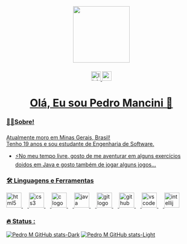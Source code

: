 <div align="center">
  <img height="150" src="https://media3.giphy.com/media/v1.Y2lkPTc5MGI3NjExMjl3bjN5ZDJ3OWJqYjVlY215N2Z3ZDhpMXJ4MnR1NTZvbTIwem1leCZlcD12MV9pbnRlcm5hbF9naWZfYnlfaWQmY3Q9Zw/rvjRyn3dLSj8dqhKuv/giphy.gif"  />
</div>

###

<div align="center">
  <a href="https://www.linkedin.com/in/pedromancini19"><img src="https://img.shields.io/badge/linkedin-%230077B5.svg?style=for-the-badge&logo=linkedin&logoColor=white" height="25" alt="linkedin logo"  />
  <a href="https://mail.google.com/mail/?view=cm&to=pedromancinitrab@gmail.com"><img src="https://img.shields.io/badge/Gmail-D14836?style=for-the-badge&logo=gmail&logoColor=white" height="25">
</div>

###


###

<h1 align="center">Olá, Eu sou Pedro Mancini 👋</h1>

###

<h3 align="left">👩‍💻Sobre!</h3>

###
<p align="left">Atualmente moro em Minas Gerais, Brasil!<br>
Tenho 19 anos e sou estudante de Engenharia de Software.<br>
 
- ⚡No meu tempo livre, gosto de me aventurar em alguns exercícios doidos em Java e gosto também de jogar alguns jogos...</p>

###

<h3 align="left">🛠 Linguagens e Ferramentas</h3>

<div align="left">
  <img src="https://cdn.jsdelivr.net/gh/devicons/devicon/icons/html5/html5-original.svg" height="40" alt="html5 logo"  />
  <img width="12" />
  <img src="https://cdn.jsdelivr.net/gh/devicons/devicon/icons/css3/css3-original.svg" height="40" alt="css3 logo"  />
  <img width="12" />
  <img src="https://cdn.jsdelivr.net/gh/devicons/devicon/icons/c/c-original.svg" height="40" alt="c logo"  />
  <img width="12" />
  <img src="https://cdn.jsdelivr.net/gh/devicons/devicon/icons/java/java-original.svg" height="40" alt="java logo"  />
  <img width="12" />
  <img src="https://cdn.jsdelivr.net/gh/devicons/devicon/icons/git/git-original.svg" height="40" alt="git logo"  />
  <img width="12" />
  <img src="https://cdn.jsdelivr.net/gh/devicons/devicon/icons/github/github-original.svg" height="40" alt="github logo"  />
  <img width="12" />
  <img src="https://cdn.jsdelivr.net/gh/devicons/devicon/icons/vscode/vscode-original.svg" height="40" alt="vscode logo"  />
  <img width="12" />
  <img src="https://cdn.jsdelivr.net/gh/devicons/devicon/icons/intellij/intellij-original.svg" height="40" alt="intellij logo"  />
</div>

###

<h3 align="left">🔥 Status : </h3>

[![Pedro M GitHub stats-Dark](https://github-readme-stats.vercel.app/api?username=pedromancini&show_icons=true&theme=dark#gh-dark-mode-only)](https://github.com/pedromancini/github-readme-stats#gh-dark-mode-only)
[![Pedro M GitHub stats-Light](https://github-readme-stats.vercel.app/api?username=pedromancini&show_icons=true&theme=default#gh-light-mode-only)](https://github.com/pedromancini/github-readme-stats#gh-light-mode-only)



